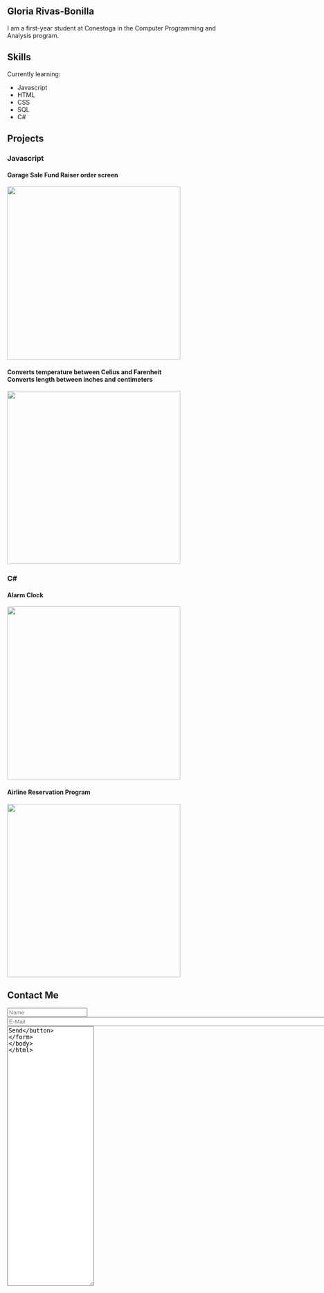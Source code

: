 ## Gloria Rivas-Bonilla

I am a first-year student at Conestoga in the Computer Programming and Analysis program.

## Skills

Currently learning:
- Javascript
- HTML
- CSS
- SQL
- C#

## Projects

### Javascript
<figcaption>
  <h4>Garage Sale Fund Raiser order screen</h4>
</figcaption>
<img src="https://user-images.githubusercontent.com/102302853/159956599-3220eb66-3f1d-41ac-bfad-8eb0485e130e.png" width="400">

<figcaption>
  <h4>Converts temperature between Celius and Farenheit <br>
    Converts length between inches and centimeters</h4>
</figcaption>
<img src="https://user-images.githubusercontent.com/102302853/160210438-6ae3fe7f-fbed-456e-9266-0aa91aa1d44d.png" width="400">

  
### C#
<figcaption>
  <h4>Alarm Clock</h4>
</figcaption>
<img src="https://user-images.githubusercontent.com/102302853/159958048-702f4aa4-0913-41af-8681-64987d9d8bb3.png" width="400">


<figcaption>
  <h4>Airline Reservation Program</h4>
</figcaption>
<img src= "https://user-images.githubusercontent.com/102302853/160210011-4f4ab0b1-b7bb-40eb-acc3-a39b2f0bd5ca.png" width="400">


## Contact Me

<form>
  <input type="text" placeholder="Name" width="800">
  <br>
  <input type="email" placeholder="E-Mail" style="width:800px;">
  <br>
  <textarea placeholder="Message" style="width:200px; height:600px;></textarea>
  <br>
  <button type="submit">Send</button>
</form>
